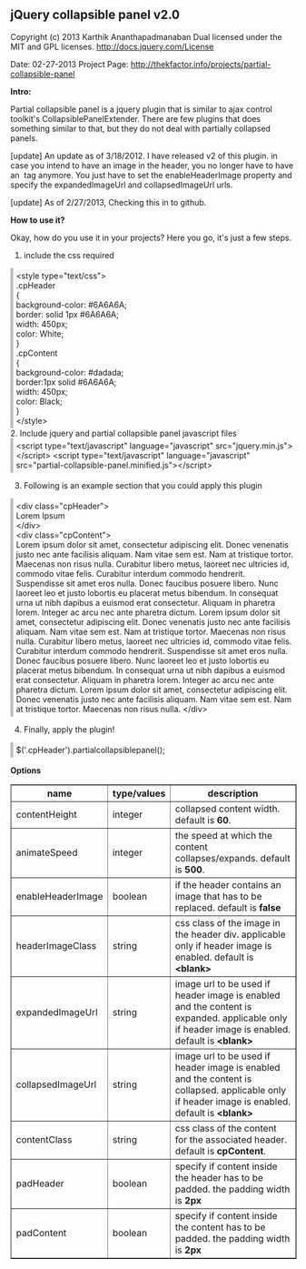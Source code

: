 <h2>jQuery collapsible panel v2.0</h2>

Copyright (c) 2013 Karthik Ananthapadmanaban
Dual licensed under the MIT and GPL licenses.
http://docs.jquery.com/License

Date: 02-27-2013
Project Page: http://thekfactor.info/projects/partial-collapsible-panel

<b>Intro:</b>

Partial collapsible panel is a jquery plugin that is similar to ajax control toolkit's CollapsiblePanelExtender. There are few plugins that does something similar to that, but they do not deal with partially collapsed panels.

[update] An update as of 3/18/2012. I have released v2 of this plugin. in case you intend to have an image in the header, you no longer have to have an <img /> tag anymore. You just have to set the enableHeaderImage property and specify the expandedImageUrl and collapsedImageUrl urls.

[update] As of 2/27/2013, Checking this in to github.

<b>How to use it?</b>

Okay, how do you use it in your projects? Here you go, it's just a few steps.

1. include the css required

<div style="border-left: 5px solid #BDBDBD; padding: 5px">
&lt;style type="text/css"&gt;<br/>
.cpHeader<br/>
{<br/>
    background-color: #6A6A6A;<br/>
    border: solid 1px  #6A6A6A;<br/>
    width: 450px;<br/>
    color: White;<br/>
}
 <br/>
.cpContent<br/>
{<br/>
    background-color: #dadada; <br/>
    border:1px solid #6A6A6A;<br/>
    width: 450px;<br/>
    color: Black;<br/>
}
<br/>
&lt;/style&gt;
</div>
2. Include jquery and partial collapsible panel javascript files

<div style="border-left: 5px solid #BDBDBD; padding: 5px">
&lt;script type="text/javascript" language="javascript" src="jquery.min.js"&gt;&lt;/script&gt;
&lt;script type="text/javascript" language="javascript" src="partial-collapsible-panel.minified.js"&gt;&lt;/script&gt;
</div>

3. Following is an example section that you could apply this plugin

<div style="border-left: 5px solid #BDBDBD; padding: 5px">
&lt;div class="cpHeader"&gt;<br/>
    Lorem Ipsum<br/>
&lt;/div&gt;<br/>
&lt;div class="cpContent"&gt;<br/>
    Lorem ipsum dolor sit amet, consectetur adipiscing elit. Donec venenatis justo nec ante facilisis aliquam. Nam vitae sem est. Nam at tristique tortor. Maecenas non risus nulla. 
    Curabitur libero metus, laoreet nec ultricies id, commodo vitae felis. Curabitur interdum commodo hendrerit. Suspendisse sit amet eros nulla. Donec faucibus posuere libero. Nunc 
    laoreet leo et justo lobortis eu placerat metus bibendum. In consequat urna ut nibh dapibus a euismod erat consectetur. Aliquam in pharetra lorem. Integer ac arcu nec ante pharetra 
    dictum. Lorem ipsum dolor sit amet, consectetur adipiscing elit. Donec venenatis justo nec ante facilisis aliquam. Nam vitae sem est. Nam at tristique tortor. Maecenas non risus nulla. 
    Curabitur libero metus, laoreet nec ultricies id, commodo vitae felis. Curabitur interdum commodo hendrerit. Suspendisse sit amet eros nulla. Donec faucibus posuere libero. Nunc 
    laoreet leo et justo lobortis eu placerat metus bibendum. In consequat urna ut nibh dapibus a euismod erat consectetur. Aliquam in pharetra lorem. Integer ac arcu nec ante pharetra 
    dictum. Lorem ipsum dolor sit amet, consectetur adipiscing elit. Donec venenatis justo nec ante facilisis aliquam. Nam vitae sem est. Nam at tristique tortor. Maecenas non risus nulla. 
&lt;/div&gt;<br/>
</div>

4. Finally, apply the plugin!

<div style="border-left: 5px solid #BDBDBD; padding: 5px">
$('.cpHeader').partialcollapsiblepanel();
</div>

<b>Options</b>

<table border="1" id="tblOptions">
	<tr class="alt">
	    <th><b>name</b></th>
	    <th><b>type/values</b></th>
	    <th><b>description</b></th>
	</tr>
	<tr>
	    <td>contentHeight</td>
	    <td>integer</td>
	    <td>collapsed content width. default is <b>60</b>.</td>
	</tr>
	<tr class="alt">
	    <td>animateSpeed</td>
	    <td>integer</td>
	    <td>the speed at which the content collapses/expands. default is <b>500</b>.</td>
	</tr>
	<tr>
	    <td>enableHeaderImage</td>
	    <td>boolean</td>
	    <td>if the header contains an image that has to be replaced. default is <b>false</b></td>
	</tr>
	<tr class="alt">
	    <td>headerImageClass</td>
	    <td>string</td>
	    <td>css class of the image in the header div. applicable only if header image is enabled. default is <b>&lt;blank&gt;</b></td>
	</tr>
	<tr>
	    <td>expandedImageUrl</td>
	    <td>string</td>
	    <td>image url to be used if header image is enabled and the content is expanded. applicable only if header image is enabled. default is <b>&lt;blank&gt;</b></td>
	</tr>
	<tr class="alt">
	    <td>collapsedImageUrl</td>
	    <td>string</td>
	    <td>image url to be used if header image is enabled and the content is collapsed. applicable only if header image is enabled. default is <b>&lt;blank&gt;</b></td>
	</tr>
	<tr>
	    <td>contentClass</td>
	    <td>string</td>
	    <td>css class of the content for the associated header. default is <b>cpContent</b>.</td>
	</tr>
	<tr class="alt">
	    <td>padHeader</td>
	    <td>boolean</td>
	    <td>specify if content inside the header has to be padded. the padding width is <b>2px</b></td>
	</tr>
	<tr>
	    <td>padContent</td>
	    <td>boolean</td>
	    <td>specify if content inside the content has to be padded. the padding width is <b>2px</b></td>
	</tr>
</table> 
